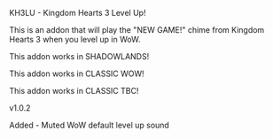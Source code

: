 
KH3LU - Kingdom Hearts 3 Level Up!


This is an addon that will play the "NEW GAME!" chime from Kingdom Hearts 3 when you level up in WoW.


This addon works in SHADOWLANDS!

This addon works in CLASSIC WOW!

This addon works in CLASSIC TBC!


v1.0.2

Added - Muted WoW default level up sound
